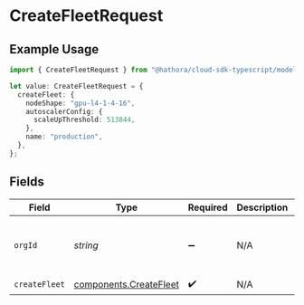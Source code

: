 # CreateFleetRequest

## Example Usage

```typescript
import { CreateFleetRequest } from "@hathora/cloud-sdk-typescript/models/operations";

let value: CreateFleetRequest = {
  createFleet: {
    nodeShape: "gpu-l4-1-4-16",
    autoscalerConfig: {
      scaleUpThreshold: 513844,
    },
    name: "production",
  },
};
```

## Fields

| Field                                                            | Type                                                             | Required                                                         | Description                                                      | Example                                                          |
| ---------------------------------------------------------------- | ---------------------------------------------------------------- | ---------------------------------------------------------------- | ---------------------------------------------------------------- | ---------------------------------------------------------------- |
| `orgId`                                                          | *string*                                                         | :heavy_minus_sign:                                               | N/A                                                              | org-6f706e83-0ec1-437a-9a46-7d4281eb2f39                         |
| `createFleet`                                                    | [components.CreateFleet](../../models/components/createfleet.md) | :heavy_check_mark:                                               | N/A                                                              |                                                                  |